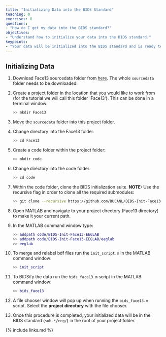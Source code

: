 ```yaml
---
title: "Initializing Data into the BIDS Standard"
teaching: 0
exercises: 0
questions:
- "How do I get my data into the BIDS standard?"
objectives:
- "Understand how to initialize your data into the BIDS standard."
keypoints:
- "Your data will be initialized into the BIDS standard and is ready to be submitted to the Lossless pipeline"
---
```


## Initializing Data

1. Download Face13 sourcedata folder from [here](https://drive.google.com/drive/folders/1xq85woDpAYXhCtzdgjkXpjjjggiWSKtc). The whole `sourcedata` folder needs to be downloaded.

2. Create a project folder in the location that you would like to work from (for the tutorial we will call this folder 'Face13'). This can be done in a terminal window: 

    ```bash
    >> mkdir Face13
    ```

3. Move the `sourcedata` folder into this project folder.

4. Change directory into the Face13 folder:

    ```bash
    >> cd Face13
    ```

5. Create a code folder within the project folder:

    ```bash
    >> mkdir code
    ```

6. Change directory into the code folder:
    
    ```bash
    >> cd code
    ```

7. Within the code folder, clone the BIDS initialization suite. **NOTE:** Use the recursive flag in order to clone all the required submodules:

    ```bash
    >> git clone --recursive https://github.com/BUCANL/BIDS-Init-Face13-EEGLAB.git
    ```

8. Open MATLAB and navigate to your project directory (Face13 directory) to make it your current path. 

9. In the MATLAB command window type:

    ```matlab
    >> addpath code/BIDS-Init-Face13-EEGLAB
    >> addpath code/BIDS-Init-Face13-EEGLAB/eeglab
    >> eeglab
    ```

10. To merge and relabel bdf files run the `init_script.m` in the MATLAB command window: 

    ```matlab
    >> init_script
    ```

11. To BIDSify the data run the `bids_face13.m` script in the MATLAB command window:

    ```matlab
    >> bids_face13
    ```
12. A file chooser window will pop up when running the `bids_face13.m` script. Select the **project directory** with the file chooser. 

13. Once this procedure is completed, your initialized data will be in the BIDS standard (`sub-*/eeg/`) in the root of your project folder. 

{% include links.md %}

